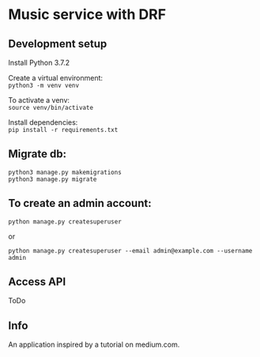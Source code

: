 # Music service with DRF

## Development setup
Install Python 3.7.2

Create a virtual environment: <br/>
`python3 -m venv venv`

To activate a venv: <br/>
`source venv/bin/activate`

Install dependencies: <br/>
`pip install -r requirements.txt`

## Migrate db:
`python3 manage.py makemigrations` <br>
`python3 manage.py migrate`

## To create an admin account:

`python manage.py createsuperuser`

or

`python manage.py createsuperuser --email admin@example.com --username admin`

## Access API

ToDo

## Info

An application inspired by a tutorial on medium.com.